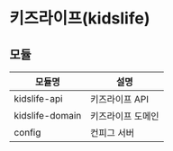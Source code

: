 # 키즈라이프(kidslife)

## 모듈

| 모듈명 | 설명 |
| --- | --- |
| kidslife-api | 키즈라이프 API |
| kidslife-domain | 키즈라이프 도메인 |
| config | 컨피그 서버 |
